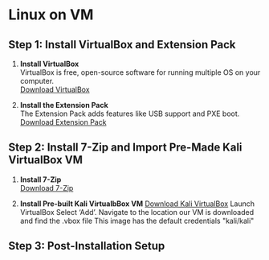 # Linux on VM

## Step 1: Install VirtualBox and Extension Pack

1. **Install VirtualBox**  
   VirtualBox is free, open-source software for running multiple OS on your computer.  
   [Download VirtualBox](https://www.oracle.com/virtualization/virtualbox/)

2. **Install the Extension Pack**  
   The Extension Pack adds features like USB support and PXE boot.  
   [Download Extension Pack](https://www.oracle.com/virtualization/virtualbox/)

## Step 2: Install 7-Zip and Import Pre-Made Kali VirtualBox VM

1. **Install 7-Zip**  
   [Download 7-Zip](https://www.7-zip.org/)

2. **Install Pre-built Kali VirtualbBox VM**
   [Download Kali VirtualBox](https://www.kali.org/get-kali/#kali-virtual-machines)
   Launch VirtualBox
   Select ‘Add’. Navigate to the location our VM is downloaded and find the .vbox file
   This image has the default credentials "kali/kali"

## Step 3: Post-Installation Setup

```bash
